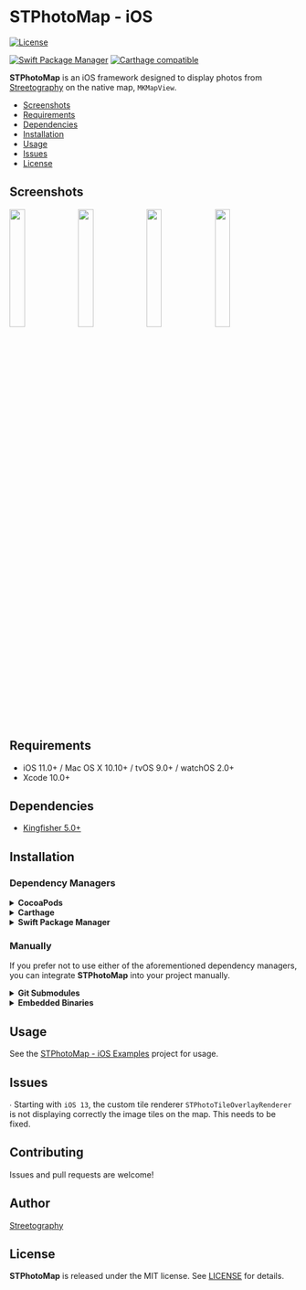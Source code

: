 # STPhotoMap - iOS

[![License](https://img.shields.io/badge/license-MIT-blue.svg)](https://github.com/mikelanza/st-photo-map-ios/blob/master/LICENSE)

[![Swift Package Manager](https://img.shields.io/badge/Swift%20Package%20Manager-compatible-brightgreen.svg)](https://github.com/apple/swift-package-manager)
[![Carthage compatible](https://img.shields.io/badge/Carthage-compatible-4BC51D.svg?style=flat)](https://github.com/Carthage/Carthage)

**STPhotoMap** is an iOS framework designed to display photos from [Streetography](https://streetography.com) on the native map, `MKMapView`.

- [Screenshots](#screenshots)
- [Requirements](#requirements)
- [Dependencies](#dependencies)
- [Installation](#installation)
- [Usage](#usage)
- [Issues](#issues)
- [License](#license)

## Screenshots

<img src="https://user-images.githubusercontent.com/6670019/66469972-7aa06400-ea91-11e9-8a6a-6eb863a4630a.png" width="23%"></img> 
<img src="https://user-images.githubusercontent.com/6670019/66470046-9441ab80-ea91-11e9-8b47-49670c9970db.png" width="23%"></img> 
<img src="https://user-images.githubusercontent.com/6670019/65866031-d7f33180-e37c-11e9-92be-f756da25ca52.png" width="23%"></img> 
<img src="https://user-images.githubusercontent.com/6670019/65861801-9dd26180-e375-11e9-97bb-292ea710d797.png" width="23%"></img> 

## Requirements

- iOS 11.0+ / Mac OS X 10.10+ / tvOS 9.0+ / watchOS 2.0+
- Xcode 10.0+

## Dependencies

- [Kingfisher 5.0+](https://github.com/onevcat/Kingfisher)

## Installation

### Dependency Managers
<details>
  <summary><strong>CocoaPods</strong></summary>

[CocoaPods](http://cocoapods.org) is a dependency manager for Cocoa projects. You can install it with the following command:

```bash
$ gem install cocoapods
```

To integrate **STPhotoMap** into your Xcode project using CocoaPods, specify it in your `Podfile`:

```ruby
source 'https://github.com/CocoaPods/Specs.git'
platform :ios, '10.0'
use_frameworks!

pod 'STPhotoMap', '~> 0.1.4'
```

Then, run the following command:

```bash
$ pod install
```

</details>

<details>
  <summary><strong>Carthage</strong></summary>

[Carthage](https://github.com/Carthage/Carthage) is a decentralized dependency manager that automates the process of adding frameworks to your Cocoa application.

You can install Carthage with [Homebrew](http://brew.sh/) using the following command:

```bash
$ brew update
$ brew install carthage
```

To integrate **STPhotoMap** into your Xcode project using Carthage, specify it in your `Cartfile`:

```ogdl
github "mikelanza/st-photo-map-ios" ~> 0.1.4
```

</details>

<details>
  <summary><strong>Swift Package Manager</strong></summary>

To use **STPhotoMap** as a [Swift Package Manager](https://swift.org/package-manager/) package just add the following in your Package.swift file.

``` swift
// swift-tools-version:4.2

import PackageDescription

let package = Package(
    name: "HelloSTPhotoMap",
    dependencies: [
    .package(url: "https://github.com/mikelanza/st-photo-map-ios.git", .upToNextMajor(from: "0.1.4"))
    ],
    targets: [
        .target(name: "HelloSTPhotoMap", dependencies: ["STPhotoMap"])
    ]
)
```
</details>

### Manually

If you prefer not to use either of the aforementioned dependency managers, you can integrate **STPhotoMap** into your project manually.

<details>
  <summary><strong>Git Submodules</strong></summary><p>

- Open up Terminal, `cd` into your top-level project directory, and run the following command "if" your project is not initialized as a git repository:

```bash
$ git init
```

- Add **STPhotoMap** as a git [submodule](http://git-scm.com/docs/git-submodule) by running the following command:

```bash
$ git submodule add https://github.com/mikelanza/st-photo-map-ios.git
$ git submodule update --init --recursive
```

- Open the new `STPhotoMap` folder, and drag the `STPhotoMap.xcodeproj` into the Project Navigator of your application's Xcode project.

    > It should appear nested underneath your application's blue project icon. Whether it is above or below all the other Xcode groups does not matter.

- Select the `STPhotoMap.xcodeproj` in the Project Navigator and verify the deployment target matches that of your application target.
- Next, select your application project in the Project Navigator (blue project icon) to navigate to the target configuration window and select the application target under the "Targets" heading in the sidebar.
- In the tab bar at the top of that window, open the "General" panel.
- Click on the `+` button under the "Embedded Binaries" section.
- You will see two different `STPhotoMap.xcodeproj` folders each with two different versions of the `STPhotoMap.framework` nested inside a `Products` folder.

    > It does not matter which `Products` folder you choose from.

- Select the `STPhotoMap.framework`.

- And that's it!

> The `STPhotoMap.framework` is automagically added as a target dependency, linked framework and embedded framework in a copy files build phase which is all you need to build on the simulator and a device.

</p></details>

<details>
  <summary><strong>Embedded Binaries</strong></summary><p>

- Download the latest release from https://github.com/mikelanza/st-photo-map-ios/releases
- Next, select your application project in the Project Navigator (blue project icon) to navigate to the target configuration window and select the application target under the "Targets" heading in the sidebar.
- In the tab bar at the top of that window, open the "General" panel.
- Click on the `+` button under the "Embedded Binaries" section.
- Add the downloaded `STPhotoMap.framework`.
- And that's it!

</p></details>

## Usage

See the [STPhotoMap - iOS Examples](https://github.com/mikelanza/st-photo-map-ios-examples) project for usage.

## Issues

∙ Starting with `iOS 13`, the custom tile renderer `STPhotoTileOverlayRenderer` is not displaying correctly the image tiles on the map. This needs to be fixed.

## Contributing

Issues and pull requests are welcome!

## Author

[Streetography](https://streetography.com/)

## License

**STPhotoMap** is released under the MIT license. See [LICENSE](https://github.com/mikelanza/st-photo-map-ios/blob/master/LICENSE) for details.
